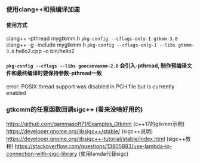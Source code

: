 ### 使用clang++和预编译加速
#### 使用方式
clang++ -pthread mygtkmm.h `pkg-config --cflags-only-I gtkmm-3.0`  
clang++ -g -include mygtkmm.h `pkg-config --cflags-only-I --libs gtkmm-3.0` hello2.cpp -o bin/hello2
#### `pkg-config --cflags --libs goocanvasmm-2.0` 会引入-pthread, 制作预编译文件和最终编译时要保持参数-pthread一致
error: POSIX thread support was disabled in PCH file but is currently enabled

### gtkcmm的任意函数回调sigc++ (看来没啥好用的)
https://github.com/gammasoft71/Examples_Gtkmm (c++17的gtkmm示例)
https://developer.gnome.org/libsigc++/stable/ (sigc++说明)
https://developer.gnome.org/libsigc++-tutorial/stable/index.html (sigc++教程)
https://stackoverflow.com/questions/13805883/use-lambda-in-connection-with-sigc-library (使用lamda代替sigc)